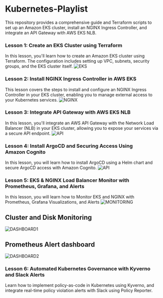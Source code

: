 # Kubernetes-Playlist

This repository provides a comprehensive guide and Terraform scripts to set up an Amazon EKS cluster, install an NGINX Ingress Controller, and integrate an API Gateway with AWS EKS NLB.

### Lesson 1: Create an EKS Cluster using Terraform
In this lesson, you'll learn how to create an Amazon EKS cluster using Terraform. The configuration includes setting up VPC, subnets, security groups, and the EKS cluster itself.
![EKS](Lesson1/EKS.png)

### Lesson 2: Install NGINX Ingress Controller in AWS EKS
This lesson covers the steps to install and configure an NGINX Ingress Controller in your EKS cluster, enabling you to manage external access to your Kubernetes services.
![NGINX](Lesson2/NGINX.png)

### Lesson 3: Integrate API Gateway with AWS EKS NLB
In this lesson, you'll integrate an AWS API Gateway with the Network Load Balancer (NLB) in your EKS cluster, allowing you to expose your services via a secure API endpoint.
![API](Lesson3/APIGWW.png)

### Lesson 4: Install ArgoCD and Securing Access Using Amazon Cognito
In this lesson, you will learn how to install ArgoCD using a Helm chart and secure ArgoCD access with Amazon Cognito.
![API](Lesson4/argo-png-latest.png)

### Lesson 5: EKS & NGINX Load Balancer Monitor with Prometheus, Grafana, and Alerts
In this lesson, you will learn how to Monitor EKS and NGINX with Prometheus, Grafana Visualizations, and Alerts
![MONITORING](Lesson5/monitoring-v6.png)
## Cluster and Disk Monitoring
![DASHBOARD1](Lesson5/cluster_disk.png)
## Prometheus Alert dashboard
![DASHBOARD2](Lesson5/prometheus_alert.png)

### Lesson 6: Automated Kubernetes Governance with Kyverno and Slack Alerts
Learn how to implement policy-as-code in Kubernetes using Kyverno, and integrate real-time policy violation alerts with Slack using Policy Reporter.
